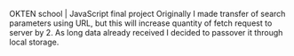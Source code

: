 OKTEN school | JavaScript final project
Originally I made transfer of search parameters using URL, but this will increase quantity of fetch request to server by 2. As long data already received I decided to passover it  through local storage.
